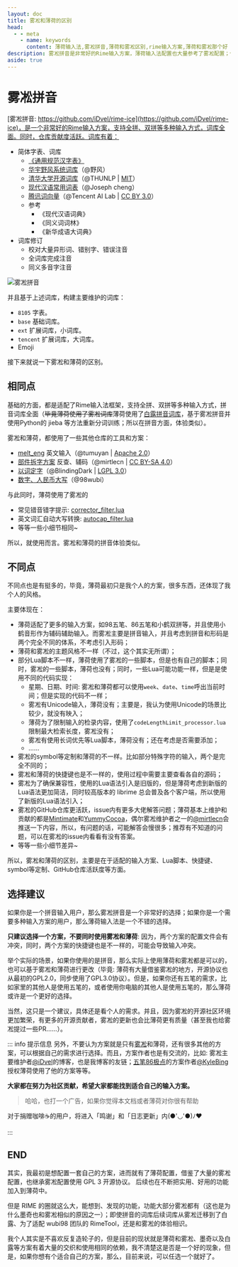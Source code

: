 ```yaml
---
layout: doc
title: 雾凇和薄荷的区别
head:
  - - meta
    - name: keywords
      content: 薄荷输入法,雾凇拼音,薄荷和雾凇区别,rime输入方案,薄荷和雾凇那个好
description: 雾凇拼音是非常好的Rime输入方案，薄荷输入法配置也大量参考了雾凇配置；但是，雾凇拼音和薄荷输入方案配置，具体有什么区别呢？甚至和白霜拼音有什么区别呢？
aside: true
---
```

# 雾凇拼音
[雾凇拼音: https://github.com/iDvel/rime-ice](https://github.com/iDvel/rime-ice)，是一个非常好的Rime输入方案，支持全拼、双拼等多种输入方式，词库全面。同时，仓库贡献度活跃。词库有着：
- 简体字表、词库
    -   [《通用规范汉字表》](https://github.com/iDvel/The-Table-of-General-Standard-Chinese-Characters)
    -   [华宇野风系统词库](http://bbs.pinyin.thunisoft.com/forum.php?mod=viewthread&tid=30049)（@野风）
    -   [清华大学开源词库](https://github.com/thunlp/THUOCL)（@THUNLP | [MIT](https://github.com/thunlp/THUOCL/blob/master/LICENSE)）
    -   [现代汉语常用词表](https://gist.github.com/indiejoseph/eae09c673460aa0b56db)（@Joseph cheng）
    -   [腾讯词向量](https://ai.tencent.com/ailab/nlp/en/download.html)（@Tencent AI Lab | [CC BY 3.0](https://creativecommons.org/licenses/by/3.0/)）
    -   参考
        -   《现代汉语词典》
        -   《同义词词林》
        -   《新华成语大词典》
- 词库修订
    - 校对大量异形词、错别字、错误注音
    - 全词库完成注音
    - 同义多音字注音

![雾凇拼音](/image/demo/demoOfRimeIce.webp)

并且基于上述词库，构建主要维护的词库：
- `8105` 字表。
- `base` 基础词库。
- `ext` 扩展词库，小词库。
- `tencent` 扩展词库，大词库。
- Emoji

接下来就说一下雾凇和薄荷的区别。

## 相同点
基础的方面，都是适配了Rime输入法框架，支持全拼、双拼等多种输入方式，拼音词库全面（~~毕竟薄荷使用了雾凇词库~~<Badge type="tip" text="^2024.07" />薄荷使用了[白露拼音词库](https://github.com/gaboolic/rime-frost)，基于雾凇拼音并使用Python的 jieba 等方法重新分词训练；所以在拼音方面，体验类似）。

雾凇和薄荷，都使用了一些其他仓库的工具和方案：
- [melt_eng](https://github.com/tumuyan/rime-melt) 英文输入（@tumuyan | [Apache 2.0](https://github.com/tumuyan/rime-melt/blob/master/LICENSE)）
- [部件拆字方案](https://github.com/mirtlecn/rime-radical-pinyin) 反查、辅码（@mirtlecn | [CC BY-SA 4.0](https://github.com/mirtlecn/rime-radical-pinyin/blob/master/LICENSE)）
- [以词定字](https://github.com/BlindingDark/rime-lua-select-character)（@BlindingDark | [LGPL 3.0](https://github.com/BlindingDark/rime-lua-select-character/blob/master/LICENSE)）
- [数字、人民币大写](https://github.com/yanhuacuo/98wubi/blob/master/lua/number.lua)（@98wubi）

与此同时，薄荷使用了雾凇的
- 常见错音错字提示: [corrector_filter.lua](https://github.com/Mintimate/oh-my-rime/blob/main/lua/corrector_filter.lua)
- 英文词汇自动大写转换: [autocap_filter.lua](https://github.com/Mintimate/oh-my-rime/blob/main/lua/autocap_filter.lua)
- 等等一些小细节相同~

所以，就使用而言。雾凇和薄荷的拼音体验类似。

## 不同点
不同点也是有挺多的，毕竟，薄荷最初只是我个人的方案，很多东西，还体现了我个人的风格。

主要体现在：
- 薄荷适配了更多的输入方案，如98五笔、86五笔和小鹤双拼等，并且使用小鹤音形作为辅码辅助输入。而雾凇主要是拼音输入，并且考虑到拼音和形码是两个完全不同的体系，不考虑引入形码；
- 薄荷和雾凇的主题风格不一样（不过，这个其实无所谓）；
- 部分Lua脚本不一样，薄荷使用了雾凇的一些脚本，但是也有自己的脚本；同时，雾凇的一些脚本，薄荷也没有；同时，一些Lua可能功能一样，但是是使用不同的代码实现：
  - 星期、日期、时间: 雾凇和薄荷都可以使用`week`、`date`、`time`呼出当前时间；但是实现的代码不一样；
  - 雾凇有Unicode输入，薄荷没有；主要是，我认为使用Unicode的场景比较少，就没有映入；
  - 薄荷为了限制输入的检录内容，使用了`codeLengthLimit_processor.lua`限制最大检索长度，雾凇没有；
  - 雾凇有使用长词优先等Lua脚本，薄荷没有；还在考虑是否需要添加；
  - ……
- 雾凇的symbol等定制和薄荷的不一样。比如部分特殊字符的输入，两个是完全不同的；
- 雾凇和薄荷的快捷键也是不一样的，使用过程中需要主要查看各自的源码；
- 雾凇为了确保兼容性，使用的Lua语法引入是旧版的，但是薄荷考虑到新版的Lua语法更加简洁，同时较高版本的 librime 总会普及各个客户端，所以使用了新版的Lua语法引入；
- 雾凇的GitHub仓库更活跃，issue内有更多大佬解答问题；薄荷基本上维护和贡献的都是[Mintimate](https://github.com/Mintimate)和[YummyCocoa](https://github.com/YummyCocoa)，偶尔雾凇维护者之一的[@mirtlecn](https://github.com/mirtlecn)会推送一下内容，所以，有问题的话，可能解答会慢很多；推荐有不知道的问题，可以在雾凇的issue内看看有没有答案。
- 等等一些小细节差异~

所以，雾凇和薄荷的区别，主要是在于适配的输入方案、Lua脚本、快捷键、symbol等定制、GitHub仓库活跃度等方面。

## 选择建议
如果你是一个拼音输入用户，那么雾凇拼音是一个非常好的选择；如果你是一个需要多种输入方案的用户，那么薄荷输入法是一个不错的选择。

**只建议选择一个方案，不要同时使用雾凇和薄荷**: 因为，两个方案的配置文件会有冲突，同时，两个方案的快捷键也是不一样的，可能会导致输入冲突。

举个实际的场景，如果你使用的是拼音，那么实际上使用薄荷和雾凇都是可以的，也可以基于雾凇和薄荷进行更改（毕竟: 薄荷有大量借鉴雾凇的地方，开源协议也从最初的GPL2.0，同步使用了GPL3.0协议）。但是，如果你还有五笔的需求，比如家里的其他人是使用五笔的，或者使用你电脑的其他人是使用五笔的，那么薄荷或许是一个更好的选择。

当然，这只是一个建议，具体还是看个人的需求。并且，因为雾凇的开源社区环境更加繁荣，有更多的开源贡献者，雾凇的更新也会比薄荷更有质量（甚至我也给雾凇提过一些PR……）。

::: info 提示信息
另外，不要认为方案就是只有[雾凇](https://github.com/iDvel/rime-ice)和薄荷，还有很多其他的方案，可以根据自己的需求进行选择。而且，方案作者也是有交流的，比如: 雾凇主要维护者[@iDvel](https://github.com/iDvel)的博客，也是我博客的友链；[五笔86极点](https://github.com/KyleBing/rime-wubi86-jidian)的方案作者[@KyleBing](https://github.com/KyleBing)授权薄荷使用了他的方案等等。

**大家都在努力为社区贡献，希望大家都能找到适合自己的输入方案。**

> 哈哈，也打一个广告，如果你觉得本文档或者薄荷对你很有帮助

<donate/>

对于捐赠咖啡☕️的用户，将进入「鸣谢」和「日志更新」内(●'◡'●)ﾉ♥

:::

## END
其实，我最初是想配置一套自己的方案，进而就有了薄荷配置，借鉴了大量的雾凇配置，也继承雾凇配置使用 GPL 3 开源协议。 后续也在不断把实用、好用的功能加入到薄荷中。

但是 RIME 的圈就这么大，能想到、发现的功能，功能大部分雾凇都有（这也是为什么墨奇也和雾凇相似的原因之一）；即使拼音的词库后续词库从雾凇迁移到了白露、为了适配 wubi98 团队的 RimeTool，还是和雾凇的体验相识。

我个人其实是不喜欢反复造轮子的，但是目前的现状就是薄荷和雾凇、墨奇以及白露等方案有着大量的交织和使用相同的依赖，我不清楚这是否是一个好的现象，但是，如果你想有个适合自己的方案，那么，目前来说，可以任选一个就好了。